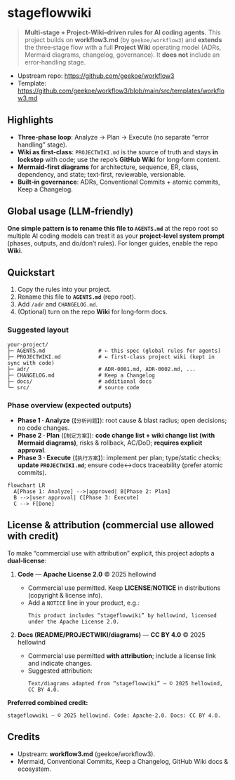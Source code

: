 # stageflowwiki

> **Multi‑stage + Project‑Wiki–driven rules for AI coding agents.**
> This project builds on **workflow3.md** (by `geekoe/workflow3`) and **extends** the three‑stage flow with a full **Project Wiki** operating model (ADRs, Mermaid diagrams, changelog, governance). It **does not** include an error‑handling stage.

- Upstream repo: <https://github.com/geekoe/workflow3>
- Template: <https://github.com/geekoe/workflow3/blob/main/src/templates/workflow3.md>

## Highlights

- **Three‑phase loop**: Analyze → Plan → Execute (no separate “error handling” stage).
- **Wiki as first‑class**: `PROJECTWIKI.md` is the source of truth and stays **in lockstep** with code; use the repo’s **GitHub Wiki** for long‑form content.
- **Mermaid‑first diagrams** for architecture, sequence, ER, class, dependency, and state; text‑first, reviewable, versionable.
- **Built‑in governance**: ADRs, Conventional Commits + atomic commits, Keep a Changelog.

## Global usage (LLM‑friendly)

**One simple pattern is to rename this file to `AGENTS.md`** at the repo root so multiple AI coding models can treat it as your **project‑level system prompt** (phases, outputs, and do/don’t rules). For longer guides, enable the repo **Wiki**.

## Quickstart

1. Copy the rules into your project.
2. Rename this file to **`AGENTS.md`** (repo root).
3. Add `/adr` and `CHANGELOG.md`.
4. (Optional) turn on the repo **Wiki** for long‑form docs.

### Suggested layout

```
your-project/
├─ AGENTS.md                 # ← this spec (global rules for agents)
├─ PROJECTWIKI.md            # ← first‑class project wiki (kept in sync with code)
├─ adr/                      # ADR-0001.md, ADR-0002.md, ...
├─ CHANGELOG.md              # Keep a Changelog
├─ docs/                     # additional docs
└─ src/                      # source code
```

### Phase overview (expected outputs)

- **Phase 1 · Analyze** (`【分析问题】`): root cause & blast radius; open decisions; no code changes.
- **Phase 2 · Plan** (`【制定方案】`): **code change list + wiki change list (with Mermaid diagrams)**, risks & rollback, AC/DoD; **requires explicit approval**.
- **Phase 3 · Execute** (`【执行方案】`): implement per plan; type/static checks; **update `PROJECTWIKI.md`**; ensure code↔docs traceability (prefer atomic commits).

```mermaid
flowchart LR
  A[Phase 1: Analyze] -->|approved| B[Phase 2: Plan]
  B -->|user approval| C[Phase 3: Execute]
  C --> F[Done]
```

## License & attribution (**commercial use allowed with credit**)

To make “commercial use with attribution” explicit, this project adopts a **dual‑license**:

1. **Code** — **Apache License 2.0** © 2025 hellowind
   - Commercial use permitted. Keep **LICENSE**/**NOTICE** in distributions (copyright & license info).
   - Add a `NOTICE` line in your product, e.g.:
     ```
     This product includes “stageflowwiki” by hellowind, licensed under the Apache License 2.0.
     ```

2. **Docs (README/PROJECTWIKI/diagrams)** — **CC BY 4.0** © 2025 hellowind
   - Commercial use permitted **with attribution**; include a license link and indicate changes.
   - Suggested attribution:
     ```
     Text/diagrams adapted from “stageflowwiki” — © 2025 hellowind, CC BY 4.0.
     ```

**Preferred combined credit:**
```
stageflowwiki — © 2025 hellowind. Code: Apache‑2.0. Docs: CC BY 4.0.
```

## Credits
- Upstream: **workflow3.md** (geekoe/workflow3).
- Mermaid, Conventional Commits, Keep a Changelog, GitHub Wiki docs & ecosystem.
